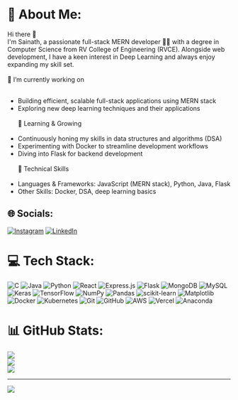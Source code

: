 # 💫 About Me:
Hi there 👋<br>I'm Sainath, a passionate full-stack MERN developer 👨‍💻 with a degree in Computer Science from RV College of Engineering (RVCE). Alongside web development, I have a keen interest in Deep Learning and always enjoy expanding my skill set.<br><br>🔭 I’m currently working on<br><br>
- Building efficient, scalable full-stack applications using MERN stack<br>
- Exploring new deep learning techniques and their applications<br><br>🌱 Learning & Growing<br><br>
- Continuously honing my skills in data structures and algorithms (DSA)<br>
- Experimenting with Docker to streamline development workflows<br>
- Diving into Flask for backend development<br><br>💼 Technical Skills<br><br>
- Languages & Frameworks: JavaScript (MERN stack), Python, Java, Flask<br>
- Other Skills: Docker, DSA, deep learning basics<br>


## 🌐 Socials:
[![Instagram](https://img.shields.io/badge/Instagram-%23E4405F.svg?logo=Instagram&logoColor=white)](https://instagram.com/sainath_sy_28) [![LinkedIn](https://img.shields.io/badge/LinkedIn-%230077B5.svg?logo=linkedin&logoColor=white)](https://linkedin.com/in/sainath-s-y-6b568b231)<br> 

# 💻 Tech Stack:
![C](https://img.shields.io/badge/c-%2300599C.svg?style=for-the-badge&logo=c&logoColor=white) ![Java](https://img.shields.io/badge/java-%23ED8B00.svg?style=for-the-badge&logo=openjdk&logoColor=white) ![Python](https://img.shields.io/badge/python-3670A0?style=for-the-badge&logo=python&logoColor=ffdd54) ![React](https://img.shields.io/badge/react-%2320232a.svg?style=for-the-badge&logo=react&logoColor=%2361DAFB) ![Express.js](https://img.shields.io/badge/express.js-%23404d59.svg?style=for-the-badge&logo=express&logoColor=%2361DAFB) ![Flask](https://img.shields.io/badge/flask-%23000.svg?style=for-the-badge&logo=flask&logoColor=white) ![MongoDB](https://img.shields.io/badge/MongoDB-%234ea94b.svg?style=for-the-badge&logo=mongodb&logoColor=white) ![MySQL](https://img.shields.io/badge/mysql-4479A1.svg?style=for-the-badge&logo=mysql&logoColor=white) ![Keras](https://img.shields.io/badge/Keras-%23D00000.svg?style=for-the-badge&logo=Keras&logoColor=white) ![TensorFlow](https://img.shields.io/badge/TensorFlow-%23FF6F00.svg?style=for-the-badge&logo=TensorFlow&logoColor=white) ![NumPy](https://img.shields.io/badge/numpy-%23013243.svg?style=for-the-badge&logo=numpy&logoColor=white) ![Pandas](https://img.shields.io/badge/pandas-%23150458.svg?style=for-the-badge&logo=pandas&logoColor=white) ![scikit-learn](https://img.shields.io/badge/scikit--learn-%23F7931E.svg?style=for-the-badge&logo=scikit-learn&logoColor=white) ![Matplotlib](https://img.shields.io/badge/Matplotlib-%23ffffff.svg?style=for-the-badge&logo=Matplotlib&logoColor=black) ![Docker](https://img.shields.io/badge/docker-%230db7ed.svg?style=for-the-badge&logo=docker&logoColor=white) ![Kubernetes](https://img.shields.io/badge/kubernetes-%23326ce5.svg?style=for-the-badge&logo=kubernetes&logoColor=white) ![Git](https://img.shields.io/badge/git-%23F05033.svg?style=for-the-badge&logo=git&logoColor=white) ![GitHub](https://img.shields.io/badge/github-%23121011.svg?style=for-the-badge&logo=github&logoColor=white) ![AWS](https://img.shields.io/badge/AWS-%23FF9900.svg?style=for-the-badge&logo=amazon-aws&logoColor=white) ![Vercel](https://img.shields.io/badge/vercel-%23000000.svg?style=for-the-badge&logo=vercel&logoColor=white) ![Anaconda](https://img.shields.io/badge/Anaconda-%2344A833.svg?style=for-the-badge&logo=anaconda&logoColor=white)<br>
# 📊 GitHub Stats:
![](https://github-readme-stats.vercel.app/api?username=SainathSY&theme=dark&hide_border=false&include_all_commits=true&count_private=true)<br/>
![](https://github-readme-streak-stats.herokuapp.com/?user=SainathSY&theme=dark&hide_border=false)<br/>
![](https://github-readme-stats.vercel.app/api/top-langs/?username=SainathSY&theme=dark&hide_border=false&include_all_commits=true&count_private=true&layout=compact)

---
[![](https://visitcount.itsvg.in/api?id=SainathSY&icon=0&color=0)](https://visitcount.itsvg.in)

<!-- Proudly created with GPRM ( https://gprm.itsvg.in ) -->
